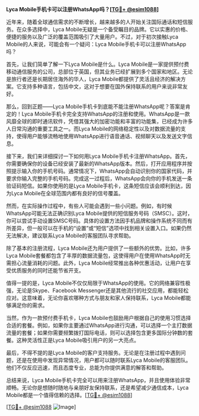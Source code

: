 **Lyca Mobile手机卡可以注册WhatsApp吗？[[TG💪+ @esim1088](https://t.me/s/esim1088)]**

近年来，随着全球通信需求的不断增长，越来越多的人开始关注国际通话和短信服务。在众多选择中，Lyca Mobile无疑是一个备受瞩目的品牌。它以实惠的价格、便捷的服务以及广泛的覆盖范围吸引了大量用户。不过，对于初次接触Lyca Mobile的人来说，可能会有一个疑问：Lyca Mobile手机卡可以注册WhatsApp吗？

首先，让我们简单了解一下Lyca Mobile是什么。Lyca Mobile是一家提供预付费移动通信服务的公司，总部位于英国，但其业务已经扩展到多个国家和地区。无论是旅行者还是长期居住海外的华人，Lyca Mobile都提供了灵活且经济的解决方案。它支持多种语言，包括中文，这对于想要在国外保持联系的用户来说非常友好。

那么，回到正题——Lyca Mobile手机卡到底能不能注册WhatsApp呢？答案是肯定的！Lyca Mobile手机卡完全支持WhatsApp的注册和使用。WhatsApp是一款风靡全球的即时通讯软件，凭借其强大的加密功能和丰富的功能集，已经成为许多人日常沟通的重要工具之一。而Lyca Mobile的网络稳定性以及对数据流量的支持，使得用户能够流畅地使用WhatsApp进行语音通话、视频聊天以及发送文字信息。

接下来，我们来详细探讨一下如何用Lyca Mobile手机卡注册WhatsApp。首先，你需要确保你的设备已经安装了最新的WhatsApp版本。然后，打开应用程序并按照提示输入你的手机号码。通常情况下，WhatsApp会自动识别你的国家代码，并要求你输入完整的手机号码。完成这一过程后，WhatsApp会向你的手机发送一条验证码短信。如果你使用的是Lyca Mobile手机卡，这条短信应该会顺利到达，因为Lyca Mobile在全球范围内都有良好的信号覆盖。

然而，在实际操作过程中，有些人可能会遇到一些小问题。例如，有时候WhatsApp可能无法正确识别Lyca Mobile提供的短信服务号码（SMSC）。这时，你可以尝试手动设置SMSC号码。具体的设置方法因手机品牌和操作系统不同而有所差异，但一般可以在手机的“设置”或“短信”选项中找到相关设置入口。如果仍然无法解决，建议联系Lyca Mobile的客服团队寻求帮助。

除了基本的注册流程，Lyca Mobile还为用户提供了一些额外的优势。比如，许多Lyca Mobile套餐都包含了丰厚的数据流量包，这使得用户在使用WhatsApp时无需担心流量消耗的问题。此外，Lyca Mobile经常推出各种优惠活动，让用户在享受优质服务的同时还能节省开支。

值得一提的是，Lyca Mobile不仅仅局限于WhatsApp的使用。它的网络兼容性极强，无论是Skype、Facebook Messenger还是其他流行的社交应用，都能轻松应对。这意味着，无论你喜欢哪种方式与朋友和家人保持联系，Lyca Mobile都能够满足你的需求。

当然，作为一款预付费手机卡，Lyca Mobile也鼓励用户根据自己的使用习惯选择合适的套餐。例如，如果你主要通过WhatsApp进行沟通，可以选择一个主打数据流量的套餐；如果你需要频繁拨打国际电话，则可以选择包含更多国际分钟数的套餐。这种灵活性正是Lyca Mobile吸引用户的另一大亮点。

最后，不得不提的是Lyca Mobile的客户支持服务。无论是在注册过程中遇到问题，还是在使用中发现异常情况，用户都可以随时联系Lyca Mobile的客服团队。他们不仅反应迅速，而且态度专业，总能为你提供满意的解答和帮助。

总结来说，Lyca Mobile手机卡完全可以用来注册WhatsApp，并且使用体验非常顺畅。无论你是想随时随地与亲朋好友保持联系，还是希望减少通信成本，Lyca Mobile都是一个值得信赖的选择。[[TG💪+ @esim1088](https://t.me/s/esim1088)]

[[TG💪+ @esim1088](https://t.me/s/esim1088) ![Image](https://i.postimg.cc/4NQfJmqS/Snipaste-2025-05-13-00-14-12.png)]